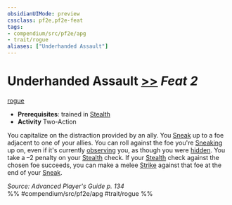 ```yaml
---
obsidianUIMode: preview
cssclass: pf2e,pf2e-feat
tags:
- compendium/src/pf2e/apg
- trait/rogue
aliases: ["Underhanded Assault"]
---
```

# Underhanded Assault  [>>](chapter-9-playing-the-game.md#Actions "Two-Action") *Feat 2*  
[rogue](Reference/Rules/Traits/rogue.md "Rogue Class Trait")  

- **Prerequisites**: trained in [Stealth](skills.md#Stealth)
- **Activity** Two-Action

You capitalize on the distraction provided by an ally. You [Sneak](sneak.md) up to a foe adjacent to one of your allies. You can roll against the foe you're [Sneaking](sneak.md) up on, even if it's currently [observing](conditions.md#Observed) you, as though you were [hidden](conditions.md#Hidden). You take a –2 penalty on your [Stealth](skills.md#Stealth) check. If your [Stealth](skills.md#Stealth) check against the chosen foe succeeds, you can make a melee [Strike](strike.md) against that foe at the end of your [Sneak](sneak.md).

*Source: Advanced Player's Guide p. 134*  
%% #compendium/src/pf2e/apg #trait/rogue %%